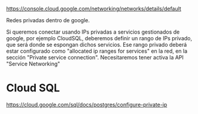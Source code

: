 https://console.cloud.google.com/networking/networks/details/default

Redes privadas dentro de google.

Si queremos conectar usando IPs privadas a servicios gestionados de google, por ejemplo CloudSQL, deberemos definir un rango de IPs privado, que será donde se espongan dichos servicios.
Ese rango privado deberá estar configurado como "allocated ip ranges for services" en la red, en la sección "Private service connection".
Necesitaremos tener activa la API "Service Networking"

# Cloud SQL
https://cloud.google.com/sql/docs/postgres/configure-private-ip
